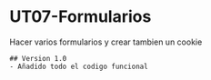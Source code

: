 # UT07-Formularios
Hacer varios formularios y crear tambien un cookie

    ## Version 1.0
    - Añadido todo el codigo funcional